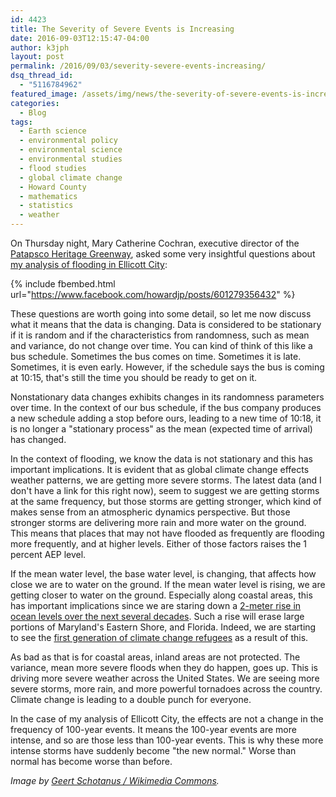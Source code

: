 ```yaml
---
id: 4423
title: The Severity of Severe Events is Increasing
date: 2016-09-03T12:15:47-04:00
author: k3jph
layout: post
permalink: /2016/09/03/severity-severe-events-increasing/
dsq_thread_id:
  - "5116784962"
featured_image: /assets/img/news/the-severity-of-severe-events-is-increasing.jpg
categories:
  - Blog
tags:
  - Earth science
  - environmental policy
  - environmental science
  - environmental studies
  - flood studies
  - global climate change
  - Howard County
  - mathematics
  - statistics
  - weather
---
```

On Thursday night, Mary Catherine Cochran, executive director of
the [Patapsco Heritage Greenway](http://patapscoheritagegreenway.org/),
asked some very insightful questions about [my analysis of flooding
in Ellicott
City](/2016/08/09/statistical-likelihood-extreme-events-ellicott-city-floods):

{% include fbembed.html url="https://www.facebook.com/howardjp/posts/601279356432" %}

These questions are worth going into some detail, so let me now
discuss what it means that the data is changing.  Data is considered
to be stationary if it is random and if the characteristics from
randomness, such as mean and variance, do not change over time.
You can kind of think of this like a bus schedule.  Sometimes the
bus comes on time.  Sometimes it is late.  Sometimes, it is even
early.  However, if the schedule says the bus is coming at 10:15,
that's still the time you should be ready to get on it.

Nonstationary data changes exhibits changes in its randomness
parameters over time.  In the context of our bus schedule, if the
bus company produces a new schedule adding a stop before ours,
leading to a new time of 10:18, it is no longer a "stationary
process" as the mean (expected time of arrival) has changed.

In the context of flooding, we know the data is not stationary and
this has important implications.  It is evident that as global
climate change effects weather patterns, we are getting more severe
storms.  The latest data (and I don't have a link for this right
now), seem to suggest we are getting storms at the same frequency,
but those storms are getting stronger, which kind of makes sense
from an atmospheric dynamics perspective.  But those stronger storms
are delivering more rain and more water on the ground.  This means
that places that may not have flooded as frequently are flooding
more frequently, and at higher levels.  Either of those factors
raises the 1 percent AEP level.

If the
mean water level, the base water level, is changing, that affects
how close we are to water on the ground.  If the mean water level
is rising, we are getting closer to water on the ground.  Especially
along coastal areas, this has important implications since we are
staring down a [2-meter rise in ocean levels over the next several
decades](https://coast.noaa.gov/digitalcoast/tools/slr).  Such a
rise will erase large portions of Maryland's Eastern Shore, and
Florida.  Indeed, we are starting to see the [first generation of
climate change
refugees](http://www.nytimes.com/2016/05/03/us/resettling-the-first-american-climate-refugees.html)
as a result of this.

As bad as that is for coastal areas, inland areas are not protected.
The variance, mean more severe floods when they do happen, goes up.
This is driving more severe weather across the United States.  We
are seeing more severe storms, more rain, and more powerful tornadoes
across the country.  Climate change is leading to a double punch
for everyone.

In the case of my analysis of Ellicott City, the effects are not a
change in the frequency of 100-year events.  It means the 100-year
events are more intense, and so are those less than 100-year events.
This is why these more intense storms have suddenly become "the new
normal."  Worse than normal has become worse than before.

_Image by [Geert Schotanus / Wikimedia
Commons](https://commons.wikimedia.org/wiki/File:Sea_wall_at_Saint_Jean_de_Luz.jpg)._

